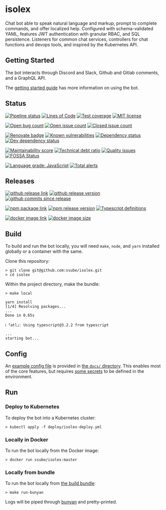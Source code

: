 # isolex

Chat bot able to speak natural language and markup, prompt to complete commands, and offer localized help.
Configured with schema-validated YAML, features JWT authentication with granular RBAC, and SQL persistence.
Listeners for common chat services, controllers for chat functions and devops tools, and inspired by the Kubernetes API.

## Getting Started

The bot interacts through Discord and Slack, Github and Gitlab comments, and a GraphQL API.

The [getting started guide](./docs/getting-started.md) has more information on using the bot.

## Status

[![Pipeline status](https://img.shields.io/gitlab/pipeline/ssube/isolex.svg?gitlab_url=https%3A%2F%2Fgit.apextoaster.com&logo=gitlab)](https://git.apextoaster.com/ssube/isolex/commits/master)
[![Lines of Code](https://sonarcloud.io/api/project_badges/measure?project=ssube_isolex&metric=ncloc)](https://sonarcloud.io/dashboard?id=ssube_isolex)
[![Test coverage](https://sonarcloud.io/api/project_badges/measure?project=ssube_isolex&metric=coverage)](https://sonarcloud.io/dashboard?id=ssube_isolex)
[![MIT license](https://img.shields.io/github/license/ssube/isolex.svg)](https://github.com/ssube/isolex/blob/master/LICENSE.md)

[![Open bug count](https://img.shields.io/github/issues-raw/ssube/isolex/type-bug.svg)](https://github.com/ssube/isolex/issues?q=is%3Aopen+is%3Aissue+label%3Atype%2Fbug)
[![Open issue count](https://img.shields.io/github/issues-raw/ssube/isolex.svg)](https://github.com/ssube/isolex/issues?q=is%3Aopen+is%3Aissue)
[![Closed issue count](https://img.shields.io/github/issues-closed-raw/ssube/isolex.svg)](https://github.com/ssube/isolex/issues?q=is%3Aissue+is%3Aclosed)

[![Renovate badge](https://badges.renovateapi.com/github/ssube/isolex)](https://renovatebot.com)
[![Known vulnerabilities](https://snyk.io/test/github/ssube/isolex/badge.svg)](https://snyk.io/test/github/ssube/isolex)
[![Dependency status](https://img.shields.io/david/ssube/isolex.svg)](https://david-dm.org/ssube/isolex)
[![Dev dependency status](https://img.shields.io/david/dev/ssube/isolex.svg)](https://david-dm.org/ssube/isolex?type=dev)

[![Maintainability score](https://api.codeclimate.com/v1/badges/5d4326d6f68a2fa137cd/maintainability)](https://codeclimate.com/github/ssube/isolex/maintainability)
[![Technical debt ratio](https://img.shields.io/codeclimate/tech-debt/ssube/isolex.svg)](https://codeclimate.com/github/ssube/isolex/trends/technical_debt)
[![Quality issues](https://img.shields.io/codeclimate/issues/ssube/isolex.svg)](https://codeclimate.com/github/ssube/isolex/issues)
[![FOSSA Status](https://app.fossa.com/api/projects/git%2Bgithub.com%2Fssube%2Fisolex.svg?type=shield)](https://app.fossa.com/projects/git%2Bgithub.com%2Fssube%2Fisolex?ref=badge_shield)

[![Language grade: JavaScript](https://img.shields.io/lgtm/grade/javascript/g/ssube/isolex.svg?logo=lgtm)](https://lgtm.com/projects/g/ssube/isolex/context:javascript)
[![Total alerts](https://img.shields.io/lgtm/alerts/g/ssube/isolex.svg)](https://lgtm.com/projects/g/ssube/isolex/alerts/)

## Releases

[![github release link](https://img.shields.io/badge/github-release-blue?logo=github)](https://github.com/ssube/isolex/releases)
[![github release version](https://img.shields.io/github/tag/ssube/isolex.svg)](https://github.com/ssube/isolex/releases)
[![github commits since release](https://img.shields.io/github/commits-since/ssube/isolex/v0.9.0.svg)](https://github.com/ssube/isolex/compare/v0.9.0...master)

[![npm package link](https://img.shields.io/badge/npm-package-blue?logo=npm)](https://www.npmjs.com/package/isolex)
[![npm release version](https://img.shields.io/npm/v/isolex.svg)](https://www.npmjs.com/package/isolex)
[![Typescript definitions](https://img.shields.io/npm/types/isolex.svg)](https://www.npmjs.com/package/isolex)

[![docker image link](https://img.shields.io/badge/docker-image-blue?logo=docker)](https://hub.docker.com/r/ssube/isolex)
[![docker image size](https://images.microbadger.com/badges/image/ssube/isolex:master.svg)](https://microbadger.com/images/ssube/isolex:master)

## Build

To build and run the bot locally, you will need `make`, `node`, and `yarn` installed globally or a container with the
same.

Clone this repository:

```shell
> git clone git@github.com:ssube/isolex.git
> cd isolex
```

Within the project directory, make the bundle:

```shell
> make local

yarn install
[1/4] Resolving packages...
...
Done in 0.65s

ℹ ｢atl｣: Using typescript@3.2.2 from typescript

...
starting bot...
```

## Config

An [example config file](./docs/isolex.yml) is provided in [the `docs/` directory](./docs). This enables most of the
core features, but requires [some secrets](./docs/getting-started.md#secrets) to be defined in the environment.

## Run

### Deploy to Kubernetes

To deploy the bot into a Kubernetes cluster:

```shell
> kubectl apply -f deploy/isolex-deploy.yml
```

### Locally in Docker

To run the bot locally from the Docker image:

```shell
> docker run ssube/isolex:master
```

### Locally from bundle

To run the bot locally from [the build bundle](#build):

```shell
> make run-bunyan
```

Logs will be piped through [bunyan](https://github.com/trentm/node-bunyan) and pretty-printed.
